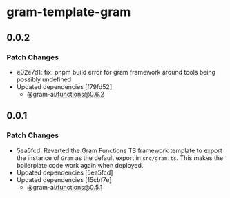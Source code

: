 # gram-template-gram

## 0.0.2

### Patch Changes

- e02e7d1: fix: pnpm build error for gram framework around tools being possibly undefined
- Updated dependencies [f79fd52]
  - @gram-ai/functions@0.6.2

## 0.0.1

### Patch Changes

- 5ea5fcd: Reverted the Gram Functions TS framework template to export the instance of
  `Gram` as the default export in `src/gram.ts`. This makes the boilerplate code
  work again when deployed.
- Updated dependencies [5ea5fcd]
- Updated dependencies [15cbf7e]
  - @gram-ai/functions@0.5.1
